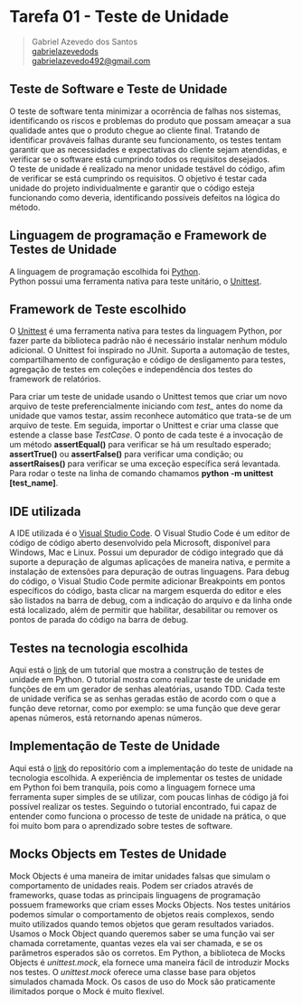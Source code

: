 # Tarefa 01 - Teste de Unidade

> Gabriel Azevedo dos Santos  
> [gabrielazevedods](github.com/gabrielazevedods)  
> gabrielazevedo492@gmail.com   

## **Teste de Software e Teste de Unidade**

O teste de software tenta minimizar a ocorrência de falhas nos sistemas, identificando os riscos e problemas do produto que possam ameaçar a sua qualidade antes que o produto chegue ao cliente final. Tratando de identificar prováveis falhas durante seu funcionamento, os testes tentam garantir que as necessidades e expectativas do cliente sejam atendidas, e verificar se o software está cumprindo todos os requisitos desejados.  
O teste de unidade é realizado na menor unidade testável do código, afim de verificar se está cumprindo os requisitos. O objetivo é testar cada unidade do projeto individualmente e garantir que o código esteja funcionando como deveria, identificando possíveis defeitos na lógica do método.

## **Linguagem de programação e Framework de Testes de Unidade**
A linguagem de programação escolhida foi [Python](https://www.python.org/).  
Python possui uma ferramenta nativa para teste unitário, o [Unittest](https://docs.python.org/pt-br/dev/library/unittest.html).

## **Framework de Teste escolhido**
O [Unittest](https://docs.python.org/pt-br/dev/library/unittest.html) é uma ferramenta nativa para testes da linguagem Python, por fazer parte da biblioteca padrão não é necessário instalar nenhum módulo adicional. O Unittest foi inspirado no JUnit. Suporta a automação de testes, compartilhamento de configuração e código de desligamento para testes, agregação de testes em coleções e independência dos testes do framework de relatórios. 

Para criar um teste de unidade usando o Unittest temos que criar um novo arquivo de teste preferencialmente iniciando com *test_* antes do nome da unidade que vamos testar, assim reconhece automático que trata-se de um arquivo de teste. Em seguida, importar o Unittest e criar uma classe que estende a classe base *TestCase*. O ponto de cada teste é a invocação de um método **assertEqual()** para verificar se há um resultado esperado; **assertTrue()** ou **assertFalse()** para verificar uma condição; ou **assertRaises()** para verificar se uma exceção específica será levantada. Para rodar o teste na linha de comando chamamos **python -m unittest [test_name]**.

## **IDE utilizada**
A IDE utilizada é o [Visual Studio Code](https://code.visualstudio.com/). O Visual Studio Code é um editor de código de código aberto desenvolvido pela Microsoft, disponível para Windows, Mac e Linux. Possui um depurador de código integrado que dá suporte a depuração de algumas aplicações de maneira nativa, e permite a instalação de extensões para depuração de outras linguagens. Para debug do código, o Visual Studio Code permite adicionar Breakpoints em pontos específicos do código, basta clicar na margem esquerda do editor e eles são listados na barra de debug, com a indicação do arquivo e da linha onde está localizado, além de permitir que habilitar, desabilitar ou remover os pontos de parada do código na barra de debug.

## **Testes na tecnologia escolhida**
Aqui está o [link](https://youtu.be/WKD1hU7CNfw?list=PLbIBj8vQhvm2OT4MpkrsKDDVuZ_RlNzli) de um tutorial que mostra a construção de testes de unidade em Python. O tutorial mostra como realizar teste de unidade em funções de em um gerador de senhas aleatórias, usando TDD. Cada teste de unidade verifica se as senhas geradas estão de acordo com o que a função deve retornar, como por exemplo: se uma função que deve gerar apenas números, está retornando apenas números.

## **Implementação de Teste de Unidade**
Aqui está o [link](https://github.com/gabrielazevedods/python-unit-test) do repositório com a implementação do teste de unidade na tecnologia escolhida. A experiência de implementar os testes de unidade em Python foi bem tranquila, pois como a linguagem fornece uma ferramenta super simples de se utilizar, com poucas linhas de código já foi possível realizar os testes. Seguindo o tutorial encontrado, fui capaz de entender como funciona o processo de teste de unidade na prática, o que foi muito bom para o aprendizado sobre testes de software.

## **Mocks Objects em Testes de Unidade**
Mock Objects é uma maneira de imitar unidades falsas que simulam o comportamento de unidades reais. Podem ser criados através de frameworks, quase todas as principais linguagens de programação possuem frameworks que criam esses Mocks Objects. Nos testes unitários podemos simular o comportamento de objetos reais complexos, sendo muito utilizados quando temos objetos que geram resultados variados. Usamos o Mock Object quando queremos saber se uma função vai ser chamada corretamente, quantas vezes ela vai ser chamada, e se os parâmetros esperados são os corretos. Em Python, a biblioteca de Mocks Objects é *unittest.mock*, ela fornece uma maneira fácil de introduzir Mocks nos testes. O *unittest.mock* oferece uma classe base para objetos simulados chamada Mock. Os casos de uso do Mock são praticamente ilimitados porque o Mock é muito flexível.
